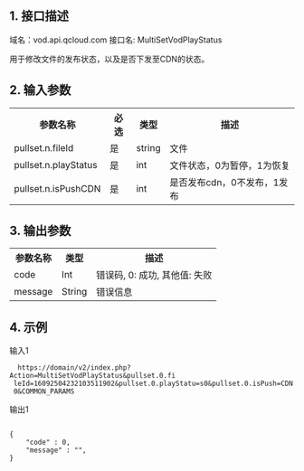 ## 1. 接口描述
 
域名：vod.api.qcloud.com 
接口名: MultiSetVodPlayStatus  

用于修改文件的发布状态，以及是否下发至CDN的状态。

 

## 2. 输入参数
 
<table class="t"><tbody><tr>
<th><b>参数名称</b></th>
<th><b>必选</b></th>
<th><b>类型</b></th>
<th><b>描述</b></th>
<tr>
<td> pullset.n.fileId
<td> 是
<td> string
<td> 文件
<tr>
<td> pullset.n.playStatus
<td> 是
<td> int
<td> 文件状态，0为暂停，1为恢复
<tr>
<td> pullset.n.isPushCDN
<td> 是
<td> int
<td> 是否发布cdn，0不发布，1发布
</tbody></table>

 

## 3. 输出参数
 
<table class="t"><tbody><tr>
<th><b>参数名称</b></th>
<th><b>类型</b></th>
<th><b>描述</b></th>
<tr>
<td> code
<td> Int
<td> 错误码, 0: 成功, 其他值: 失败
<tr>
<td> message
<td> String
<td> 错误信息
</tbody></table>

 

## 4. 示例
 
输入1
```
  https://domain/v2/index.php?Action=MultiSetVodPlayStatus&pullset.0.fi
 leId=16092504232103511902&pullset.0.playStatu=s0&pullset.0.isPush=CDN
 0&COMMON_PARAMS
```
输出1
```

{
    "code" : 0,
    "message" : "",
}

```


